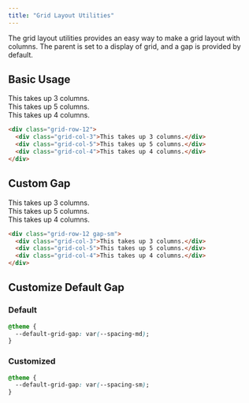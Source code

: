```yaml
---
title: "Grid Layout Utilities"
---
```


The grid layout utilities provides an easy way to make a grid layout with columns. The parent is set to a display of grid, and a gap is provided by default.

## Basic Usage

<div class="grid-row-12">
  <div class="grid-col-3">This takes up 3 columns.</div>
  <div class="grid-col-5">This takes up 5 columns.</div>
  <div class="grid-col-4">This takes up 4 columns.</div>
</div>

<!-- prettier-ignore -->
```html
<div class="grid-row-12">
  <div class="grid-col-3">This takes up 3 columns.</div>
  <div class="grid-col-5">This takes up 5 columns.</div>
  <div class="grid-col-4">This takes up 4 columns.</div>
</div>
```

## Custom Gap

<div class="grid-row-12 gap-sm">
  <div class="grid-col-3">This takes up 3 columns.</div>
  <div class="grid-col-5">This takes up 5 columns.</div>
  <div class="grid-col-4">This takes up 4 columns.</div>
</div>

<!-- prettier-ignore -->
```html
<div class="grid-row-12 gap-sm">
  <div class="grid-col-3">This takes up 3 columns.</div>
  <div class="grid-col-5">This takes up 5 columns.</div>
  <div class="grid-col-4">This takes up 4 columns.</div>
</div>
```

## Customize Default Gap

### Default

<!-- prettier-ignore -->
```css
@theme {
  --default-grid-gap: var(--spacing-md);
}
```

### Customized

<!-- prettier-ignore -->
```css
@theme {
  --default-grid-gap: var(--spacing-sm);
}
```

